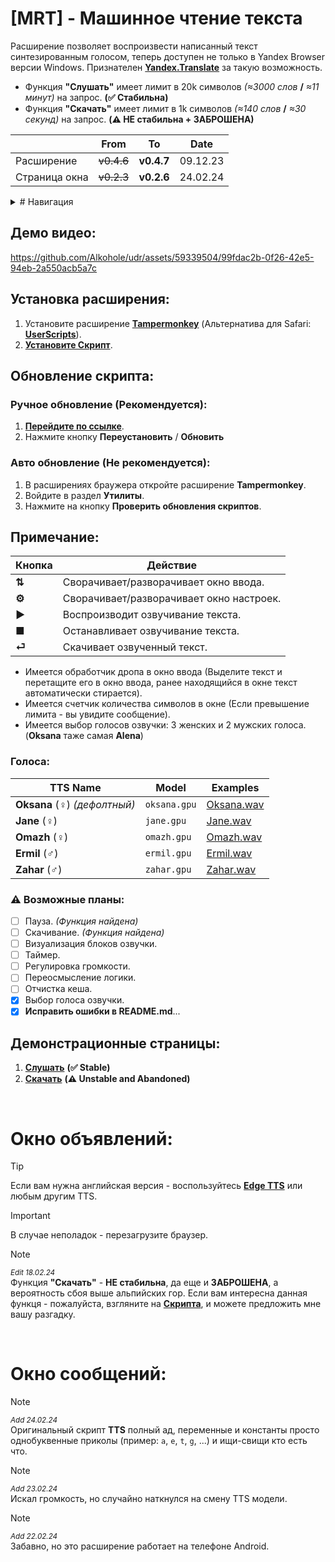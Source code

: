 # [MRT] - Машинное чтение текста
Расширение позволяет воспроизвести написанный текст синтезированным голосом, теперь доступен не только в Yandex Browser версии Windows. Признателен **[Yandex.Translate](https://translate.yandex.ru/)** за такую возможность.
- Функция **"Слушать"** имеет лимит в 20k символов *(≈3000 слов* **/** *≈11 минут)* на запрос. **(✅ Cтабильна)**
- Функция **"Скачать"** имеет лимит в 1k символов *(≈140 слов* **/** *≈30 секунд)* на запрос. **(⚠️ НЕ стабильна + ЗАБРОШЕНА)**

|  | From | To | Date |
|---|---|---|---|
| Расширение | ~~v0.4.6~~ | **v0.4.7** | 09.12.23 |
| Страница окна | ~~v0.2.3~~ | **v0.2.6** | 24.02.24 |

<details>
<summary>
# Навигация
</summary>

- [**Установка расширения**](#установка-расширения)
- [**Обновление скрипта**](#обновление-скрипта)
- [**Примечание**](#примечание)
- [**Демонстрационные страницы**](#демонстрационные-страницы)
- [**Окно объявлений**](#окно-объявлений)
- [**Окно сообщений**](#окно-сообщений)

</details>

## Демо видео:

https://github.com/Alkohole/udr/assets/59339504/99fdac2b-0f26-42e5-94eb-2a550acb5a7c

## Установка расширения:

1. Установите расширение **[Tampermonkey](https://www.tampermonkey.net/)** (Альтернатива для Safari: **[UserScripts](https://apps.apple.com/app/userscripts/id1463298887 )**).
2. **[Установите Скрипт](https://github.com/Alkohole/udr/raw/main/mrt.user.js)**.


## Обновление скрипта:
### Ручное обновление (Рекомендуется):

1. **[Перейдите по ссылке](https://github.com/Alkohole/udr/raw/main/mrt.user.js)**.
2. Нажмите кнопку **Переустановить** / **Обновить**

### Авто обновление (Не рекомендуется):

1. В расширениях браужера откройте расширение **Tampermonkey**.
2. Войдите в раздел **Утилиты**.
3. Нажмите на кнопку **Проверить обновления скриптов**.

## Примечание:

| Кнопка | Действие |
|----|---------|
| **⇅** | Cворачивает/разворачивает окно ввода. |
| **⚙** | Cворачивает/разворачивает окно настроек. |
| **▶** | Воспроизводит озвучивание текста. |
| **■** | Останавливает озвучивание текста. |
| **⏎** | Скачивает озвученный текст. |

- Имеется обработчик дропа в окно ввода (Выделите текст и перетащите его в окно ввода, ранее находящийся в окне текст автоматически стирается).
- Имеется счетчик количества символов в окне (Если превышение лимита - вы увидите сообщение).
- Имеется выбор голосов озвучки: 3 женских и 2 мужских голоса. (**Oksana** таже самая **Alena**)

### Голоса:
| TTS Name | Model | Examples |
|----|----|----|
| **Oksana** (♀) _(дефолтный)_| `oksana.gpu` |[Oksana.wav](https://github.com/Alkohole/udr/raw/main/examples/Oksana.wav)|
| **Jane** (♀) | `jane.gpu` |[Jane.wav](https://github.com/Alkohole/udr/raw/main/examples/Jane.wav)|
| **Omazh** (♀) | `omazh.gpu` |[Omazh.wav](https://github.com/Alkohole/udr/raw/main/examples/Omazh.wav)|
| **Ermil** (♂) | `ermil.gpu` |[Ermil.wav](https://github.com/Alkohole/udr/raw/main/examples/Ermil.wav)|
| **Zahar** (♂) | `zahar.gpu` |[Zahar.wav](https://github.com/Alkohole/udr/raw/main/examples/Zahar.wav)|

### ⚠️ Возможные планы:
- [ ] Пауза. _(Функция найдена)_
- [ ] Скачивание. _(Функция найдена)_
- [ ] Визуализация блоков озвучки.
- [ ] Таймер.
- [ ] Регулировка громкости.
- [ ] Переосмысление логики.
- [ ] Отчистка кеша.
- [x] Выбор голоса озвучки.
- [x] **Исправить ошибки в README.md**...

## Демонстрационные страницы:
1. **[Слушать](https://alkohole.github.io/udr/)** **(✅ Stable)**
2. **[Скачать](https://alkohole.github.io/udr/down)** **(⚠️ Unstable and Abandoned)**

<br>

# Окно объявлений:

> [!TIP]
> Если вам нужна английская версия - воспользуйтесь **[Edge TTS](https://github.com/EdgeTTS/EdgeTTS.github.io)** или любым другим TTS.

> [!IMPORTANT]
> В случае неполадок - перезагрузите браузер.

> [!NOTE]
> <sup>_Edit 18.02.24_</sup> <br>
> Функция **"Скачать"** - **НЕ стабильна**, да еще и **ЗАБРОШЕНА**, а вероятность сбоя выше альпийских гор. Если вам интересна данная функця - пожалуйста, взгляните на **[Скрипта](https://github.com/Alkohole/udr/blob/main/down.html#L81)**, и можете предложить мне вашу разгадку.

<br>

# Окно сообщений:

> [!NOTE]
> <sup>_Add 24.02.24_</sup> <br>
> Оригинальный скрипт **TTS** полный ад, переменные и константы просто однобуквенные приколы (пример: `a`, `e`, `t`, `g`, ...) и ищи-свищи кто есть что.

> [!NOTE]
> <sup>_Add 23.02.24_</sup> <br>
> Искал громкость, но случайно наткнулся на смену TTS модели.

> [!NOTE]
> <sup>_Add 22.02.24_</sup> <br>
> Забавно, но это расширение работает на телефоне Android.




<br>
<br>
<br>
<br>
<br>
<br>
<br>
